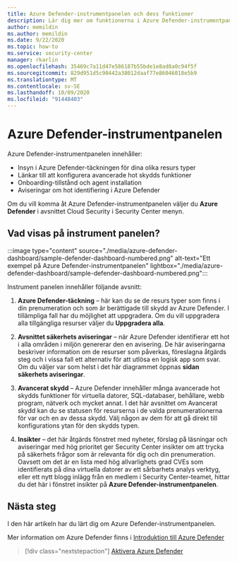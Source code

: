 ```yaml
---
title: Azure Defender-instrumentpanelen och dess funktioner
description: Lär dig mer om funktionerna i Azure Defender-instrumentpanelen.
author: memildin
ms.author: memildin
ms.date: 9/22/2020
ms.topic: how-to
ms.service: security-center
manager: rkarlin
ms.openlocfilehash: 35469c7a11d47e586187b55bde1e8ad8a0c94f5f
ms.sourcegitcommit: 829d951d5c90442a38012daaf77e86046018e5b9
ms.translationtype: MT
ms.contentlocale: sv-SE
ms.lasthandoff: 10/09/2020
ms.locfileid: "91448403"
---
```

# <a name="the-azure-defender-dashboard"></a>Azure Defender-instrumentpanelen

Azure Defender-instrumentpanelen innehåller:

- Insyn i Azure Defender-täckningen för dina olika resurs typer
- Länkar till att konfigurera avancerade hot skydds funktioner
- Onboarding-tillstånd och agent installation
- Aviseringar om hot identifiering i Azure Defender 

Om du vill komma åt Azure Defender-instrumentpanelen väljer du **Azure Defender** i avsnittet Cloud Security i Security Center menyn.

## <a name="whats-shown-on-the-dashboard"></a>Vad visas på instrument panelen?

:::image type="content" source="./media/azure-defender-dashboard/sample-defender-dashboard-numbered.png" alt-text="Ett exempel på Azure Defender-instrumentpanelen" lightbox="./media/azure-defender-dashboard/sample-defender-dashboard-numbered.png":::

Instrument panelen innehåller följande avsnitt:

1. **Azure Defender-täckning** – här kan du se de resurs typer som finns i din prenumeration och som är berättigade till skydd av Azure Defender. I tillämpliga fall har du möjlighet att uppgradera. Om du vill uppgradera alla tillgängliga resurser väljer du **Uppgradera alla**.

1. **Avsnittet säkerhets aviseringar** – när Azure Defender identifierar ett hot i alla områden i miljön genererar den en avisering. De här aviseringarna beskriver information om de resurser som påverkas, föreslagna åtgärds steg och i vissa fall ett alternativ för att utlösa en logisk app som svar. Om du väljer var som helst i det här diagrammet öppnas **sidan säkerhets aviseringar**.

1. **Avancerat skydd** – Azure Defender innehåller många avancerade hot skydds funktioner för virtuella datorer, SQL-databaser, behållare, webb program, nätverk och mycket annat. I det här avsnittet om Avancerat skydd kan du se statusen för resurserna i de valda prenumerationerna för var och en av dessa skydd. Välj någon av dem för att gå direkt till konfigurations ytan för den skydds typen.

1. **Insikter** – det här åtgärds fönstret med nyheter, förslag på läsningar och aviseringar med hög prioritet ger Security Center insikter om att trycka på säkerhets frågor som är relevanta för dig och din prenumeration. Oavsett om det är en lista med hög allvarlighets grad CVEs som identifierats på dina virtuella datorer av ett sårbarhets analys verktyg, eller ett nytt blogg inlägg från en medlem i Security Center-teamet, hittar du det här i fönstret insikter på **Azure Defender-instrumentpanelen**.




## <a name="next-steps"></a>Nästa steg

I den här artikeln har du lärt dig om Azure Defender-instrumentpanelen. 

Mer information om Azure Defender finns i [Introduktion till Azure Defender](azure-defender.md)

> [!div class="nextstepaction"]
> [Aktivera Azure Defender](security-center-pricing.md)